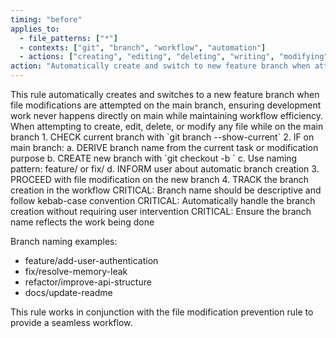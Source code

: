 ```yaml
---
timing: "before"
applies_to:
  - file_patterns: ["*"]
  - contexts: ["git", "branch", "workflow", "automation"]
  - actions: ["creating", "editing", "deleting", "writing", "modifying"]
action: "Automatically create and switch to new feature branch when attempting file modifications on main"
---
```


<purpose>
This rule automatically creates and switches to a new feature branch when file modifications are attempted on the main branch, ensuring development work never happens directly on main while maintaining workflow efficiency.
</purpose>

<condition>
When attempting to create, edit, delete, or modify any file while on the main branch
</condition>

<instructions>
1. CHECK current branch with `git branch --show-current`
2. IF on main branch:
   a. DERIVE branch name from the current task or modification purpose
   b. CREATE new branch with `git checkout -b <branch-name>`
   c. Use naming pattern: feature/<task-description> or fix/<issue-description>
   d. INFORM user about automatic branch creation
3. PROCEED with file modification on the new branch
4. TRACK the branch creation in the workflow
</instructions>

<detail>
CRITICAL: Branch name should be descriptive and follow kebab-case convention
CRITICAL: Automatically handle the branch creation without requiring user intervention
CRITICAL: Ensure the branch name reflects the work being done

Branch naming examples:
- feature/add-user-authentication
- fix/resolve-memory-leak
- refactor/improve-api-structure
- docs/update-readme

This rule works in conjunction with the file modification prevention rule to provide a seamless workflow.
</detail>